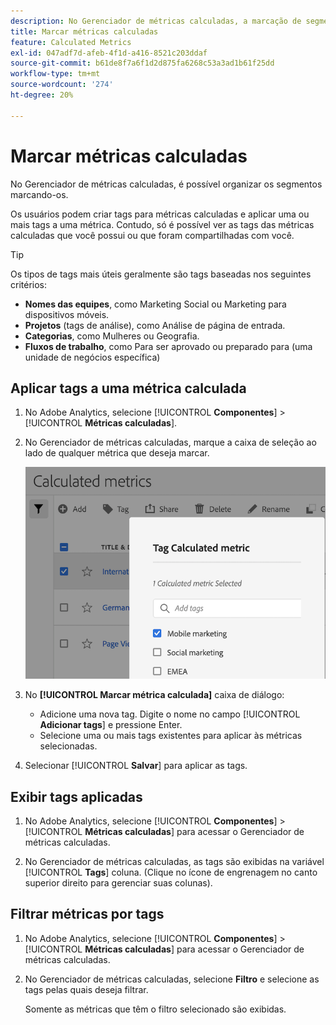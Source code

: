 ```yaml
---
description: No Gerenciador de métricas calculadas, a marcação de segmentos permite organizá-los.
title: Marcar métricas calculadas
feature: Calculated Metrics
exl-id: 047adf7d-afeb-4f1d-a416-8521c203ddaf
source-git-commit: b61de8f7a6f1d2d875fa6268c53a3ad1b61f25dd
workflow-type: tm+mt
source-wordcount: '274'
ht-degree: 20%

---
```


# Marcar métricas calculadas

No Gerenciador de métricas calculadas, é possível organizar os segmentos marcando-os.

Os usuários podem criar tags para métricas calculadas e aplicar uma ou mais tags a uma métrica. Contudo, só é possível ver as tags das métricas calculadas que você possui ou que foram compartilhadas com você.

>[!TIP]
>
>Os tipos de tags mais úteis geralmente são tags baseadas nos seguintes critérios:
>
>* **Nomes das equipes**, como Marketing Social ou Marketing para dispositivos móveis.
>* **Projetos** (tags de análise), como Análise de página de entrada.
>* **Categorias**, como Mulheres ou Geografia.
>* **Fluxos de trabalho**, como Para ser aprovado ou preparado para (uma unidade de negócios específica)

## Aplicar tags a uma métrica calculada

1. No Adobe Analytics, selecione [!UICONTROL **Componentes**] > [!UICONTROL **Métricas calculadas**].

1. No Gerenciador de métricas calculadas, marque a caixa de seleção ao lado de qualquer métrica que deseja marcar.

   ![](assets/cm_add_tags.png)

1. No **[!UICONTROL Marcar métrica calculada]** caixa de diálogo:

   * Adicione uma nova tag. Digite o nome no campo [!UICONTROL **Adicionar tags**] e pressione Enter.
   * Selecione uma ou mais tags existentes para aplicar às métricas selecionadas.

1. Selecionar [!UICONTROL **Salvar**] para aplicar as tags.

## Exibir tags aplicadas

1. No Adobe Analytics, selecione [!UICONTROL **Componentes**] > [!UICONTROL **Métricas calculadas**] para acessar o Gerenciador de métricas calculadas.

1. No Gerenciador de métricas calculadas, as tags são exibidas na variável [!UICONTROL **Tags**] coluna. (Clique no ícone de engrenagem no canto superior direito para gerenciar suas colunas).

## Filtrar métricas por tags

1. No Adobe Analytics, selecione [!UICONTROL **Componentes**] > [!UICONTROL **Métricas calculadas**] para acessar o Gerenciador de métricas calculadas.

1. No Gerenciador de métricas calculadas, selecione **Filtro** e selecione as tags pelas quais deseja filtrar.

   Somente as métricas que têm o filtro selecionado são exibidas.
